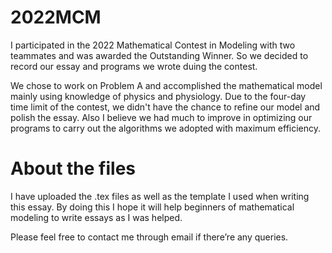 # 2022MCM
I participated in the 2022 Mathematical Contest in Modeling with two teammates and was awarded the Outstanding Winner. So we decided to record our essay and programs we wrote duing the contest.

We chose to work on Problem A and accomplished the mathematical model mainly using knowledge of physics and physiology. Due to the four-day time limit of the contest, we didn't have the chance to refine our model and polish the essay. Also I believe we had much to improve in optimizing our programs to carry out the algorithms we adopted with maximum efficiency.

# About the files
I have uploaded the .tex files as well as the template I used when writing this essay. By doing this I hope it will help beginners of mathematical modeling to write essays as I was helped.

Please feel free to contact me through email if there’re any queries.
